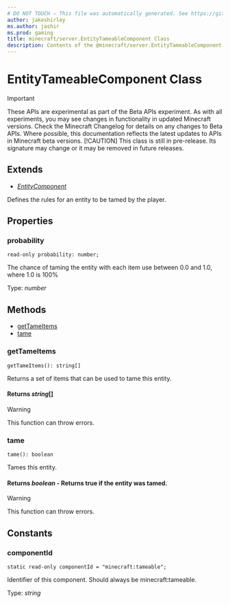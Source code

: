 ```yaml
---
# DO NOT TOUCH — This file was automatically generated. See https://github.com/mojang/minecraftapidocsgenerator to modify descriptions, examples, etc.
author: jakeshirley
ms.author: jashir
ms.prod: gaming
title: minecraft/server.EntityTameableComponent Class
description: Contents of the @minecraft/server.EntityTameableComponent class.
---
```

# EntityTameableComponent Class
>[!IMPORTANT]
>These APIs are experimental as part of the Beta APIs experiment. As with all experiments, you may see changes in functionality in updated Minecraft versions. Check the Minecraft Changelog for details on any changes to Beta APIs. Where possible, this documentation reflects the latest updates to APIs in Minecraft beta versions.
> [!CAUTION]
> This class is still in pre-release.  Its signature may change or it may be removed in future releases.

## Extends
- [*EntityComponent*](EntityComponent.md)

Defines the rules for an entity to be tamed by the player.

## Properties

### **probability**
`read-only probability: number;`

The chance of taming the entity with each item use between 0.0 and 1.0, where 1.0 is 100%

Type: *number*

## Methods
- [getTameItems](#gettameitems)
- [tame](#tame)

### **getTameItems**
`
getTameItems(): string[]
`

Returns a set of items that can be used to tame this entity.

#### **Returns** *string*[]

> [!WARNING]
> This function can throw errors.

### **tame**
`
tame(): boolean
`

Tames this entity.

#### **Returns** *boolean* - Returns true if the entity was tamed.

> [!WARNING]
> This function can throw errors.

## Constants

### **componentId**
`static read-only componentId = "minecraft:tameable";`

Identifier of this component. Should always be minecraft:tameable.

Type: *string*
